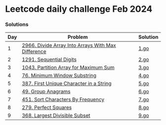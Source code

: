 # Leetcode daily challenge Feb 2024

### Solutions
| Day | Problem | Solution |
| --- | ------- | -------- |
| 1 | [2966. Divide Array Into Arrays With Max Difference](https://leetcode.com/problems/divide-array-into-arrays-with-max-difference/description) | [1.go](./1.go) |
| 2 | [1291. Sequential Digits](https://leetcode.com/problems/sequential-digits/description) | [2.go](./2.go) |
| 3 | [1043. Partition Array for Maximum Sum](https://leetcode.com/problems/partition-array-for-maximum-sum/description) | [3.go](./3.go) |
| 4 | [76. Minimum Window Substring](https://leetcode.com/problems/minimum-window-substring/description) | [4.go](./4.go) |
| 5 | [387. First Unique Character in a String](https://leetcode.com/problems/first-unique-character-in-a-string/description/) | [5.go](./5.go) |
| 6 | [49. Group Anagrams](https://leetcode.com/problems/group-anagrams/description) | [6.go](./6.go) |
| 7 | [451. Sort Characters By Frequency](https://leetcode.com/problems/sort-characters-by-frequency/description) | [7.go](./7.go) |
| 8 | [279. Perfect Squares](https://leetcode.com/problems/perfect-squares/description) | [8.go](./8.go) |
| 9 | [368. Largest Divisible Subset](https://leetcode.com/problems/largest-divisible-subset/description) | [9.go](./9.go) |